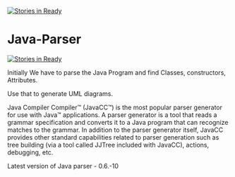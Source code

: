 [![Stories in Ready](https://badge.waffle.io/arunc4u91/Java-Parser.png?label=ready&title=Ready)](https://waffle.io/arunc4u91/Java-Parser)
# Java-Parser
[![Stories in Ready](https://badge.waffle.io/arunc4u91/Java-Parser.png?label=ready&title=Ready)](http://waffle.io/arunc4u91/Java-Parser)


Initially We have to parse the Java Program and find Classes, constructors, Attributes.

Use that to generate UML diagrams.

Java Compiler Compiler™ (JavaCC™) is the most popular parser generator for use with Java™ applications. A parser generator is a tool that reads a grammar specification and converts it to a Java program that can recognize matches to the grammar. In addition to the parser generator itself, JavaCC provides other standard capabilities related to parser generation such as tree building (via a tool called JJTree included with JavaCC), actions, debugging, etc.


Latest version of Java parser - 0.6.-10
